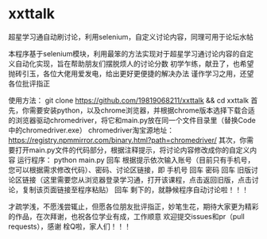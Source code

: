 # xxttalk
超星学习通自动刷讨论，利用selenium，自定义讨论内容，同理可用于论坛水帖

本程序基于selenium模块，利用最笨的方法实现对于超星学习通讨论内容的自定义自动化实现，旨在帮助朋友们摆脱烦人的讨论分数
初学乍练，献丑了，也希望抛砖引玉，各位大佬用爱发电，给出更好更便捷的解决办法
谨作学习之用，还望各位批评指正

使用方法：
git clone https://github.com/19819068211/xxttalk && cd xxttalk
首先，你需要安装python，以及chrome浏览器，并根据chrome版本选择下载合适的浏览器驱动chromedriver，将它和main.py放在同一个文件目录里（替换Code中的chromedriver.exe）
chromedriver淘宝源地址：https://registry.npmmirror.com/binary.html?path=chromedriver/
其次，你需要打开main.py文件的代码部分，根据注释提示，将讨论内容修改成你的自定义内容
运行程序：
python main.py
回车
根据提示依次输入账号（目前只有手机号，您可以根据需求修改代码）、密码、讨论区链接，即
手机号
回车
密码
回车
旧版讨论区链接（这里需要您从浏览器登录学习通，打开该课程，点击返回旧版，点击讨论，复制该页面链接至程序粘贴）
回车
剩下的，就静候程序自动讨论啦！！！

才疏学浅，不愿浅尝辄止，但愿各位朋友批评指正，妙笔生花，期待大家更为精彩的作品，在次拜谢，也祝各位学业有成，工作顺意
欢迎提交issues和pr（pull requests），感谢
栓Q啦，家人们！！！
